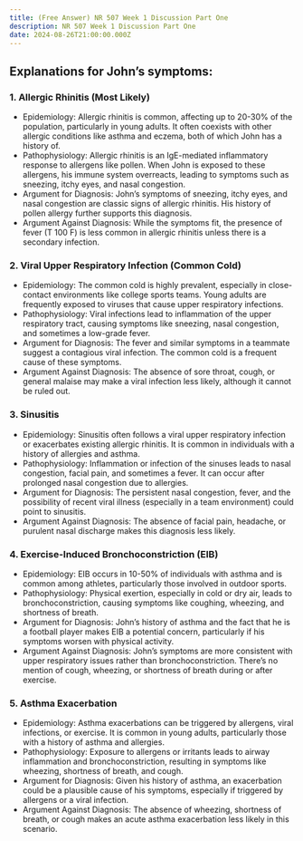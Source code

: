```yaml
---
title: (Free Answer) NR 507 Week 1 Discussion Part One
description: NR 507 Week 1 Discussion Part One
date: 2024-08-26T21:00:00.000Z
---
```


## **Explanations for John’s symptoms:**

### 1. Allergic Rhinitis (Most Likely)

* Epidemiology: Allergic rhinitis is common, affecting up to 20-30% of the population, particularly in young adults. It often coexists with other allergic conditions like asthma and eczema, both of which John has a history of.
* Pathophysiology: Allergic rhinitis is an IgE-mediated inflammatory response to allergens like pollen. When John is exposed to these allergens, his immune system overreacts, leading to symptoms such as sneezing, itchy eyes, and nasal congestion.
* Argument for Diagnosis: John’s symptoms of sneezing, itchy eyes, and nasal congestion are classic signs of allergic rhinitis. His history of pollen allergy further supports this diagnosis.
* Argument Against Diagnosis: While the symptoms fit, the presence of fever (T 100 F) is less common in allergic rhinitis unless there is a secondary infection.

### 2. Viral Upper Respiratory Infection (Common Cold)

* Epidemiology: The common cold is highly prevalent, especially in close-contact environments like college sports teams. Young adults are frequently exposed to viruses that cause upper respiratory infections.
* Pathophysiology: Viral infections lead to inflammation of the upper respiratory tract, causing symptoms like sneezing, nasal congestion, and sometimes a low-grade fever.
* Argument for Diagnosis: The fever and similar symptoms in a teammate suggest a contagious viral infection. The common cold is a frequent cause of these symptoms.
* Argument Against Diagnosis: The absence of sore throat, cough, or general malaise may make a viral infection less likely, although it cannot be ruled out.

### 3. Sinusitis

* Epidemiology: Sinusitis often follows a viral upper respiratory infection or exacerbates existing allergic rhinitis. It is common in individuals with a history of allergies and asthma.
* Pathophysiology: Inflammation or infection of the sinuses leads to nasal congestion, facial pain, and sometimes a fever. It can occur after prolonged nasal congestion due to allergies.
* Argument for Diagnosis: The persistent nasal congestion, fever, and the possibility of recent viral illness (especially in a team environment) could point to sinusitis.
* Argument Against Diagnosis: The absence of facial pain, headache, or purulent nasal discharge makes this diagnosis less likely.

### 4. Exercise-Induced Bronchoconstriction (EIB)

* Epidemiology: EIB occurs in 10-50% of individuals with asthma and is common among athletes, particularly those involved in outdoor sports.
* Pathophysiology: Physical exertion, especially in cold or dry air, leads to bronchoconstriction, causing symptoms like coughing, wheezing, and shortness of breath.
* Argument for Diagnosis: John’s history of asthma and the fact that he is a football player makes EIB a potential concern, particularly if his symptoms worsen with physical activity.
* Argument Against Diagnosis: John’s symptoms are more consistent with upper respiratory issues rather than bronchoconstriction. There’s no mention of cough, wheezing, or shortness of breath during or after exercise.

### 5. Asthma Exacerbation

* Epidemiology: Asthma exacerbations can be triggered by allergens, viral infections, or exercise. It is common in young adults, particularly those with a history of asthma and allergies.
* Pathophysiology: Exposure to allergens or irritants leads to airway inflammation and bronchoconstriction, resulting in symptoms like wheezing, shortness of breath, and cough.
* Argument for Diagnosis: Given his history of asthma, an exacerbation could be a plausible cause of his symptoms, especially if triggered by allergens or a viral infection.
* Argument Against Diagnosis: The absence of wheezing, shortness of breath, or cough makes an acute asthma exacerbation less likely in this scenario.
